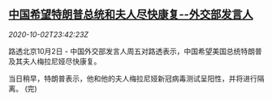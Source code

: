 <!--1601682896000-->
[中国希望特朗普总统和夫人尽快康复--外交部发言人](https://cn.reuters.com/article/china-mofa-trump-covid-1003-idCNKBS26N3OH)
------

<div><i>2020-10-02T23:42:23Z</i></div><p>路透北京10月2日 - 中国外交部发言人周五对路透表示，中国希望美国总统特朗普及其夫人梅拉尼娅尽快康复。</p><p>当日稍早，特朗普表示，他和他的夫人梅拉尼娅新冠病毒测试呈阳性，并将进行隔离。 (完)</p>
